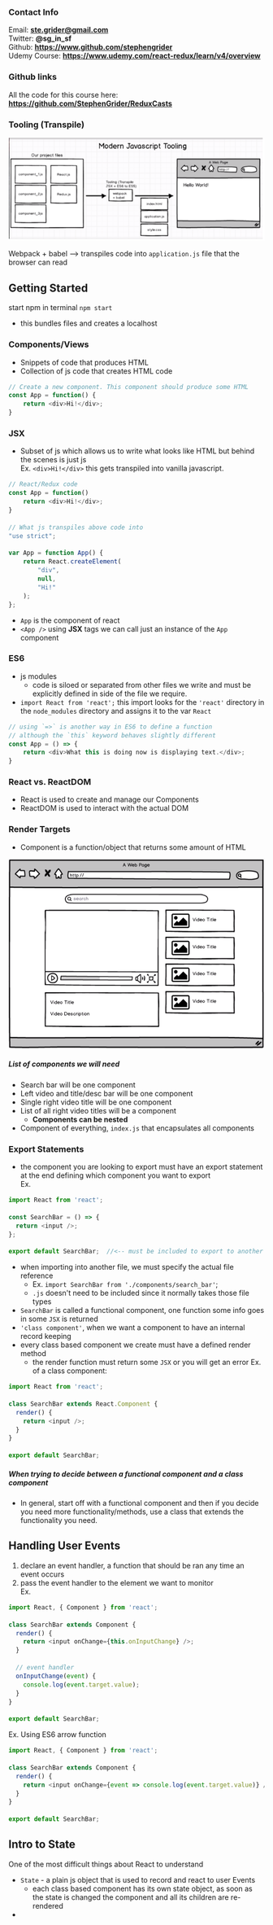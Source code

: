 ### Contact Info
Email: **ste.grider@gmail.com**  
Twitter: **@sg_in_sf**  
Github: **https://www.github.com/stephengrider**  
Udemy Course: **https://www.udemy.com/react-redux/learn/v4/overview**  

### Github links
All the code for this course here: **https://github.com/StephenGrider/ReduxCasts**

### Tooling (Transpile)
![Tooling example](/img/modernJSTooling.PNG)  

Webpack + babel --> transpiles code into `application.js` file that the browser can read

## Getting Started
start npm in terminal `npm start`
- this bundles files and creates a localhost
### Components/Views
- Snippets of code that produces HTML
- Collection of js code that creates HTML code  

```js
// Create a new component. This component should produce some HTML
const App = function() {
	return <div>Hi!</div>;
}
```

### JSX
- Subset of js which allows us to write what looks like HTML but behind the scenes is just js  
Ex. `<div>Hi!</div>` this gets transpiled into vanilla javascript.  

```js
// React/Redux code
const App = function()
	return <div>Hi!</div>;
}

// What js transpiles above code into
"use strict";

var App = function App() {
	return React.createElement(
		"div",
		null,
		"Hi!"
	);
};
```
- `App` is the component of react  
- `<App />` using **JSX** tags we can call just an instance of the `App` component

### ES6
- js modules  
	- code is siloed or separated from other files we write and must be explicitly defined in side of the file we require.  
- `import React from 'react';` this import looks for the `'react'` directory in the `node_modules` directory and assigns it to the var `React`   

```js
// using `=>` is another way in ES6 to define a function
// although the `this` keyword behaves slightly different
const App = () => {
	return <div>What this is doing now is displaying text.</div>;
}
```

### React vs. ReactDOM  
- React is used to create and manage our Components  
- ReactDOM is used to interact with the actual DOM

### Render Targets
- Component is a function/object that returns some amount of HTML  

 ![Sample Site](img\sampleComponents.PNG)

##### List of components we will need
- Search bar will be one component
- Left video and title/desc bar will be one component  
- Single right video title will be one component  
- List of all right video titles will be a component  
	- **Components can be nested**
- Component of everything, `index.js` that encapsulates all components

### Export Statements
- the component you are looking to export must have an export statement at the end defining which component you want to export  
Ex.  

```js
import React from 'react';

const SearchBar = () => {
  return <input />;
};

export default SearchBar;  //<-- must be included to export to another file
```
- when importing into another file, we must specify the actual file reference
	- Ex. `import SearchBar from './components/search_bar'`;  
	- `.js` doesn't need to be included since it normally takes those file types  
- `SearchBar` is called a functional component, one function some info goes in some `JSX` is returned  
- `'class component'`, when we want a component to have an internal record keeping  
- every class based component we create must have a defined render method  
	- the render function must return some `JSX` or you will get an error
Ex. of a class component:

```js
import React from 'react';

class SearchBar extends React.Component {
  render() {
    return <input />;
  }
}

export default SearchBar;
```
##### When trying to decide between a functional component and a class component  
- In general, start off with a functional component and then if you decide you need more functionality/methods, use a class that extends the functionality you need.  

## Handling User Events  
1) declare an event handler, a function that should be ran any time an event occurs
2) pass the event handler to the element we want to monitor  
Ex.

```js
import React, { Component } from 'react';

class SearchBar extends Component {
  render() {
    return <input onChange={this.onInputChange} />;
  }

  // event handler
  onInputChange(event) {
    console.log(event.target.value);
  }
}

export default SearchBar;
```  
Ex. Using ES6 arrow function
```js
import React, { Component } from 'react';

class SearchBar extends Component {
  render() {
    return <input onChange={event => console.log(event.target.value)} />;
  }
}

export default SearchBar;
```   
## Intro to State  
One of the most difficult things about React to understand
- `State` - a plain js object that is used to record and react to user Events  
	- each class based component has its own state object, as soon as the state is changed the component and all its children are re-rendered
-
